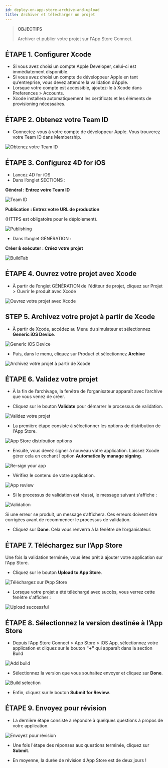 ```yaml
---
id: deploy-on-app-store-archive-and-upload
title: Archiver et télécharger un projet
---
```


> **OBJECTIFS**
> 
> Archiver et publier votre projet sur l'App Store Connect.

## ÉTAPE 1. Configurer Xcode
* Si vous avez choisi un compte Apple Developer, celui-ci est immédiatement disponible.
* Si vous avez choisi un compte de développeur Apple en tant qu’entreprise, vous devez attendre la validation d’Apple.
* Lorsque votre compte est accessible, ajoutez-le à Xcode dans Preferences > Accounts.
* Xcode installera automatiquement les certificats et les éléments de provisioning nécessaires.

## ÉTAPE 2. Obtenez votre Team ID

* Connectez-vous à votre compte de développeur Apple. Vous trouverez votre Team ID dans Membership.

![Obtenez votre Team ID](img/Team-ID-4D-for-iOS.png)

## ÉTAPE 3. Configurez 4D for iOS

* Lancez 4D for iOS
* Dans l’onglet SECTIONS :

**Général : Entrez votre Team ID**

![Team ID](img/Team-ID.png)

**Publication : Entrez votre URL de production**

(HTTPS est obligatoire pour le déploiement).

![Publishing](img/Publishing.png)

* Dans l’onglet GÉNÉRATION :

**Créer & exécuter : Créez votre projet**

![BuildTab](img/BuildTab.png)

## ÉTAPE 4. Ouvrez votre projet avec Xcode

* À partir de l’onglet GÉNÉRATION de l'éditeur de projet, cliquez sur Projet > Ouvrir le produit avec Xcode

![Ouvrez votre projet avec Xcode](img/Open-your-project-Xcode-4D-for-iOS.png)

## STEP 5. Archivez votre projet à partir de Xcode

* À partir de Xcode, accédez au Menu du simulateur et sélectionnez **Generic iOS Device**.

![Generic iOS Device](img/Deployment-Generic-iOS-Device.png)

* Puis, dans le menu, cliquez sur Product et sélectionnez **Archive**

![Archivez votre projet à partir de Xcode](img/Archive-your-Project.png)

## ÉTAPE 6. Validez votre projet

* À la fin de l’archivage, la fenêtre de l’organisateur apparaît avec l’archive que vous venez de créer.

* Cliquez sur le bouton **Validate** pour démarrer le processus de validation.

![Validez votre projet](img/Organizer-Project-Validation.png)

* La première étape consiste à sélectionner les options de distribution de l'App Store.

![App Store distribution options](img/App-Store-Distribution-options.png)

* Ensuite, vous devez signer à nouveau votre application. Laissez Xcode gérer cela en cochant l'option **Automatically manage signing**.

![Re-sign your app](img/Re-sign-your-App.png)

* Vérifiez le contenu de votre application.

![App review](img/Review-App.png)

* Si le processus de validation est réussi, le message suivant s'affiche :

![Validation](img/Archive-validation-complete.png)

Si une erreur se produit, un message s’affichera. Ces erreurs doivent être corrigées avant de recommencer le processus de validation.

* Cliquez sur **Done**. Cela vous renverra à la fenêtre de l’organisateur.

## ÉTAPE 7. Téléchargez sur l’App Store

Une fois la validation terminée, vous êtes prêt à ajouter votre application sur l’App Store.

* Cliquez sur le bouton **Upload to App Store**.

![Téléchargez sur l’App Store](img/Upload-to-AppStore.png)

* Lorsque votre projet a été téléchargé avec succès, vous verrez cette fenêtre s'afficher :

![Upload successful](img/upload-Successful.png)

## ÉTAPE 8. Sélectionnez la version destinée à l’App Store

* Depuis l’App Store Connect > App Store > iOS App, sélectionnez votre application et cliquez sur le bouton **"+"** qui apparaît dans la section Build

![Add build](img/Add-build-app-store-connect.png)

* Sélectionnez la version que vous souhaitez envoyer et cliquez sur **Done**.

![Build selection](img/Select-build-app-store-connect.png)

* Enfin, cliquez sur le bouton **Submit for Review**.

## ÉTAPE 9. Envoyez pour révision

* La dernière étape consiste à répondre à quelques questions à propos de votre application.

![Envoyez pour révision](img/Export-Compliance-Content-Rights-Advertising-Identifer.png)

* Une fois l'étape des réponses aux questions terminée, cliquez sur **Submit**.

* En moyenne, la durée de révision d'App Store est de deux jours !

